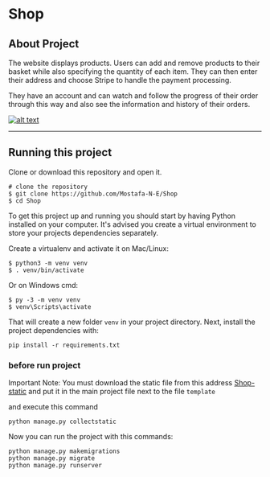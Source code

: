 # Shop

## About Project

The website displays products. Users can add and remove products to their basket while also specifying the quantity of each item. They can then enter their address and choose Stripe to handle the payment processing.

They have an account and can watch and follow the progress of their order through this way and also see the information and history of their orders.

[![alt text](https://github.com/Mostafa-N-E/Shop-static/blob/main/static/img/view.jpg?raw=true "Logo")](https://github.com/Mostafa-N-E/Shop-static/blob/main/static/img/view.jpg)

---

## Running this project

Clone or download this repository and open it.

```
# clone the repository
$ git clone https://github.com/Mostafa-N-E/Shop
$ cd Shop
```

To get this project up and running you should start by having Python installed on your computer. It's advised you create a virtual environment to store your projects dependencies separately.

Create a virtualenv and activate it on Mac/Linux:

```
$ python3 -m venv venv
$ . venv/bin/activate
```

Or on Windows cmd:

```
$ py -3 -m venv venv
$ venv\Scripts\activate
```

That will create a new folder `venv` in your project directory. Next, install the project dependencies with:

```
pip install -r requirements.txt
```
### before run project 
Important Note: You must download the static file from this address 
[Shop-static](https://github.com/Mostafa-N-E/Shop-static/)
and put it in the main project file next to the file ‍‍‍`template`

and execute this command
```
python manage.py collectstatic   
```

Now you can run the project with this commands:

```
python manage.py makemigrations
python manage.py migrate  
python manage.py runserver
```